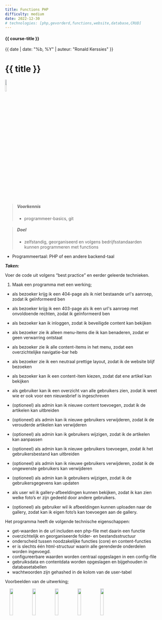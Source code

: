 ```yaml
---
title: Functions PHP
difficulty: medium
date: 2022-12-30
# technologies: [php,gevorderd,functions,website,database,CRUD]
---
```


#### {{ course-title }}
{{ date | date: "%b, %Y" | auteur: "Ronald Kerssies" }}

# {{ title }}

<img src="{{ '/_assets/api/PHP-logo.png' | url }}" style="width:10%;">

> ##### Voorkennis
> * programmeer-basics, git

> ##### Doel
> * zelfstandig, georganiseerd en volgens bedrijfsstandaarden kunnen programmeren met functions


* Programmeertaal: PHP of een andere backend-taal

***Taken:***

Voer de code uit volgens “best practice” en eerder geleerde technieken.

1. Maak een programma met een werking;
* als bezoeker krijg ik een 404-page als ik niet bestaande url's aanroep, zodat ik geïnformeerd ben
* als bezoeker krijg ik een 403-page als ik een url's aanroep met onvoldoende rechten, zodat ik geïnformeerd ben
* als bezoeker kan ik inloggen, zodat ik beveiligde content kan bekijken
* als bezoeker zie ik alleen menu-items die ik kan benaderen, zodat er geen verwarring ontstaat
* als bezoeker zie ik alle content-items in het menu, zodat een overzichtelijke navigatie-bar heb
* als bezoeker zie ik een neutraal prettige layout, zodat ik de website blijf bezoeken
* als bezoeker kan ik een content-item kiezen, zodat dat ene artikel kan bekijken
* als gebruiker kan ik een overzicht van alle gebruikers zien, zodat ik weet wie er ook voor een nieuwsbrief is ingeschreven 

* (optioneel) als admin kan ik nieuwe content toevoegen, zodat ik de artikelen kan uitbreiden
* (optioneel) als admin kan ik nieuwe gebruikers verwijderen, zodat ik de verouderde artikelen kan verwijderen
* (optioneel) als admin kan ik gebruikers wijzigen, zodat ik de artikelen kan aanpassen
* (optioneel) als admin kan ik nieuwe gebruikers toevoegen, zodat ik het gebruikersbestand kan uitbreiden
* (optioneel) als admin kan ik nieuwe gebruikers verwijderen, zodat ik de ongewenste gebruikers kan verwijderen
* (optioneel) als admin kan ik gebruikers wijzigen, zodat ik de gebruikersgegevens kan updaten

* als user wil ik gallery-afbeeldingen kunnen bekijken, zodat ik kan zien welke foto’s er zijn gedeeld door andere gebruikers.
* (optioneel) als gebruiker wil ik afbeeldingen kunnen uploaden naar de gallery, zodat kan ik eigen foto’s kan toevoegen aan de gallery.

Het programma heeft de volgende technische eigenschappen:
* get-waarden in de url includen een php-file met daarin een functie
* overzichtelijk en georganiseerde folder- en bestandsstructuur
* onderscheid tussen noodzakelijke functies (core) en content-functies
* er is slechts één html-structuur waarin alle gerenderde onderdelen worden ingevoegd.
* configureerbare waarden worden centraal opgeslagen in een config-file
* gebruiksdata en contentdata worden opgeslagen en bijgehouden in databasetabellen
* wachtwoorden zijn gehashed in de kolom van de user-tabel


Voorbeelden van de uitwerking;
<div style="bgcolor:#AAD8EE;MARGIN:15px;">
    <img src="{{ '/_assets/api/functions/jungle_home.png' | url }}" style="width:15%;"> 
    <img src="{{ '/_assets/api/functions/jungle_gallery.png' | url }}" style="width:15%;"> 
    <img src="{{ '/_assets/api/functions/jungle_login.png' | url }}" style="width:15%;"> 
    <img src="{{ '/_assets/api/functions/jungle_userdata.png' | url }}" style="width:15%;"> 
    <img src="{{ '/_assets/api/functions/jungle_logoff.png' | url }}" style="width:15%;">
</div>

